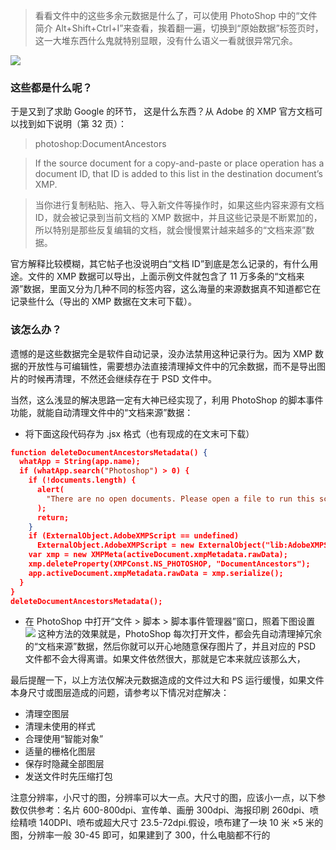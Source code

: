

> 看看文件中的这些多余元数据是什么了，可以使用 PhotoShop 中的“文件简介 Alt+Shift+Ctrl+I”来查看，挨着翻一遍，切换到“原始数据”标签页时，这一大堆东西什么鬼就特别显眼，没有什么语义一看就很异常冗余。

![](https://i.loli.net/2019/08/24/4ZNQYyLb9oMPWri.png)

### 这些都是什么呢？

于是又到了求助 Google 的环节， 这是什么东西？从 Adobe 的 XMP 官方文档可以找到如下说明（第 32 页）：

> photoshop:DocumentAncestors

> If the source document for a copy-and-paste or place operation has a document ID, that ID is added to this list in the destination document’s XMP.

> 当你进行复制粘贴、拖入、导入新文件等操作时，如果这些内容来源有文档 ID，就会被记录到当前文档的 XMP 数据中，并且这些记录是不断累加的，所以特别是那些反复编辑的文档，就会慢慢累计越来越多的“文档来源”数据。

官方解释比较模糊，其它帖子也没说明白“文档 ID”到底是怎么记录的，有什么用途。文件的 XMP 数据可以导出，上面示例文件就包含了 11 万多条的“文档来源”数据，里面又分为几种不同的标签内容，这么海量的来源数据真不知道都它在记录些什么（导出的 XMP 数据在文末可下载）。

### 该怎么办？

遗憾的是这些数据完全是软件自动记录，没办法禁用这种记录行为。因为 XMP 数据的开放性与可编辑性，需要想办法直接清理掉文件中的冗余数据，而不是导出图片的时候再清理，不然还会继续存在于 PSD 文件中。

当然，这么浅显的解决思路一定有大神已经实现了，利用 PhotoShop 的脚本事件功能，就能自动清理文件中的“文档来源”数据：

- 将下面这段代码存为 .jsx 格式（也有现成的在文末可下载）

``` json
function deleteDocumentAncestorsMetadata() {
  whatApp = String(app.name);
  if (whatApp.search("Photoshop") > 0) {
    if (!documents.length) {
      alert(
        "There are no open documents. Please open a file to run this script."
      );
      return;
    }
    if (ExternalObject.AdobeXMPScript == undefined)
      ExternalObject.AdobeXMPScript = new ExternalObject("lib:AdobeXMPScript");
    var xmp = new XMPMeta(activeDocument.xmpMetadata.rawData);
    xmp.deleteProperty(XMPConst.NS_PHOTOSHOP, "DocumentAncestors");
    app.activeDocument.xmpMetadata.rawData = xmp.serialize();
  }
}
deleteDocumentAncestorsMetadata();
```

- 在 PhotoShop 中打开“文件 > 脚本 > 脚本事件管理器”窗口，照着下图设置
  ![](https://i.loli.net/2019/08/24/jsCUwN1KGSERLAQ.png)
  这种方法的效果就是，PhotoShop 每次打开文件，都会先自动清理掉冗余的“文档来源”数据，然后你就可以开心地随意保存图片了，并且对应的 PSD 文件都不会大得离谱。如果文件依然很大，那就是它本来就应该那么大，

最后提醒一下，以上方法仅解决元数据造成的文件过大和 PS 运行缓慢，如果文件本身尺寸或图层造成的问题，请参考以下情况对症解决：

- 清理空图层
- 清理未使用的样式
- 合理使用“智能对象”
- 适量的栅格化图层
- 保存时隐藏全部图层
- 发送文件时先压缩打包

注意分辨率，小尺寸的图，分辨率可以大一点。大尺寸的图，应该小一点，以下参数仅供参考：名片 600-800dpi、宣传单、画册 300dpi、海报印刷 260dpi、喷绘精喷 140DPI、喷布或超大尺寸 23.5-72dpi.假设，喷布建了一块 10 米 ×5 米的图，分辨率一般 30-45 即可，如果建到了 300，什么电脑都不行的
